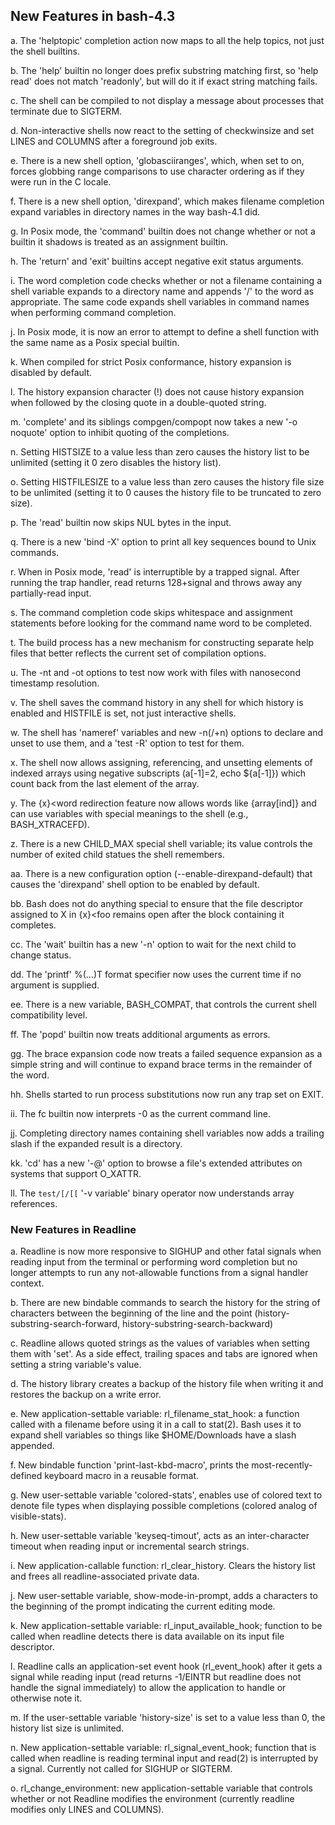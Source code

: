 ## New Features in bash-4.3

a.  The 'helptopic' completion action now maps to all the help topics, not just
    the shell builtins.

b.  The 'help' builtin no longer does prefix substring matching first, so
    'help read' does not match 'readonly', but will do it if exact string
    matching fails.

c.  The shell can be compiled to not display a message about processes that
    terminate due to SIGTERM.

d.  Non-interactive shells now react to the setting of checkwinsize and set
    LINES and COLUMNS after a foreground job exits.

e.  There is a new shell option, 'globasciiranges', which, when set to on,
    forces globbing range comparisons to use character ordering as if they
    were run in the C locale.

f.  There is a new shell option, 'direxpand', which makes filename completion
    expand variables in directory names in the way bash-4.1 did.

g.  In Posix mode, the 'command' builtin does not change whether or not a
    builtin it shadows is treated as an assignment builtin.

h.  The 'return' and 'exit' builtins accept negative exit status arguments.

i.  The word completion code checks whether or not a filename containing a
    shell variable expands to a directory name and appends '/' to the word
    as appropriate.  The same code expands shell variables in command names
    when performing command completion.

j.  In Posix mode, it is now an error to attempt to define a shell function
    with the same name as a Posix special builtin.

k.  When compiled for strict Posix conformance, history expansion is disabled
    by default.

l.  The history expansion character (!) does not cause history expansion when
    followed by the closing quote in a double-quoted string.

m.  'complete' and its siblings compgen/compopt now takes a new '-o noquote'
    option to inhibit quoting of the completions.

n.  Setting HISTSIZE to a value less than zero causes the history list to be
    unlimited (setting it 0 zero disables the history list).

o.  Setting HISTFILESIZE to a value less than zero causes the history file size
    to be unlimited (setting it to 0 causes the history file to be truncated
    to zero size).

p.  The 'read' builtin now skips NUL bytes in the input.

q.  There is a new 'bind -X' option to print all key sequences bound to Unix
    commands.

r.  When in Posix mode, 'read' is interruptible by a trapped signal.  After
    running the trap handler, read returns 128+signal and throws away any
    partially-read input.

s.  The command completion code skips whitespace and assignment statements
    before looking for the command name word to be completed.

t.  The build process has a new mechanism for constructing separate help files
    that better reflects the current set of compilation options.

u.  The -nt and -ot options to test now work with files with nanosecond
    timestamp resolution.

v.  The shell saves the command history in any shell for which history is
    enabled and HISTFILE is set, not just interactive shells.

w.  The shell has 'nameref' variables and new -n(/+n) options to declare and
    unset to use them, and a 'test -R' option to test for them.

x.  The shell now allows assigning, referencing, and unsetting elements of
    indexed arrays using negative subscripts (a[-1]=2, echo ${a[-1]}) which
    count back from the last element of the array.

y.  The {x}<word redirection feature now allows words like {array[ind]} and
    can use variables with special meanings to the shell (e.g., BASH_XTRACEFD).

z.  There is a new CHILD_MAX special shell variable; its value controls the
    number of exited child statues the shell remembers.

aa. There is a new configuration option (--enable-direxpand-default) that
    causes the 'direxpand' shell option to be enabled by default.

bb. Bash does not do anything special to ensure that the file descriptor
    assigned to X in {x}<foo remains open after the block containing it
    completes.

cc. The 'wait' builtin has a new '-n' option to wait for the next child to
    change status.

dd. The 'printf' %(...)T format specifier now uses the current time if no
    argument is supplied.

ee. There is a new variable, BASH_COMPAT, that controls the current shell
    compatibility level.

ff. The 'popd' builtin now treats additional arguments as errors.

gg. The brace expansion code now treats a failed sequence expansion as a
    simple string and will continue to expand brace terms in the remainder
    of the word.

hh. Shells started to run process substitutions now run any trap set on EXIT.

ii. The fc builtin now interprets -0 as the current command line.

jj. Completing directory names containing shell variables now adds a trailing
    slash if the expanded result is a directory.

kk. 'cd' has a new '-@' option to browse a file's extended attributes on
    systems that support O_XATTR.

ll. The `test/[/[[` '-v variable' binary operator now understands array
    references.


### New Features in Readline

a.  Readline is now more responsive to SIGHUP and other fatal signals when
    reading input from the terminal or performing word completion but no
    longer attempts to run any not-allowable functions from a signal handler
    context.

b.  There are new bindable commands to search the history for the string of
    characters between the beginning of the line and the point
    (history-substring-search-forward, history-substring-search-backward)

c.  Readline allows quoted strings as the values of variables when setting
    them with 'set'.  As a side effect, trailing spaces and tabs are ignored
    when setting a string variable's value.

d.  The history library creates a backup of the history file when writing it
    and restores the backup on a write error.

e.  New application-settable variable: rl_filename_stat_hook: a function called
    with a filename before using it in a call to stat(2).  Bash uses it to
    expand shell variables so things like $HOME/Downloads have a slash
    appended.

f.  New bindable function 'print-last-kbd-macro', prints the most-recently-
    defined keyboard macro in a reusable format.

g.  New user-settable variable 'colored-stats', enables use of colored text
    to denote file types when displaying possible completions (colored analog
    of visible-stats).

h.  New user-settable variable 'keyseq-timout', acts as an inter-character
    timeout when reading input or incremental search strings.

i.  New application-callable function: rl_clear_history. Clears the history list
    and frees all readline-associated private data.

j.  New user-settable variable, show-mode-in-prompt, adds a characters to the
    beginning of the prompt indicating the current editing mode.

k.  New application-settable variable: rl_input_available_hook; function to be
    called when readline detects there is data available on its input file
    descriptor.

l.  Readline calls an application-set event hook (rl_event_hook) after it gets
    a signal while reading input (read returns -1/EINTR but readline does not
    handle the signal immediately) to allow the application to handle or
    otherwise note it.

m.  If the user-settable variable 'history-size' is set to a value less than
    0, the history list size is unlimited.

n.  New application-settable variable: rl_signal_event_hook; function that is
    called when readline is reading terminal input and read(2) is interrupted
    by a signal.  Currently not called for SIGHUP or SIGTERM.

o.  rl_change_environment: new application-settable variable that controls
    whether or not Readline modifies the environment (currently readline
    modifies only LINES and COLUMNS).
